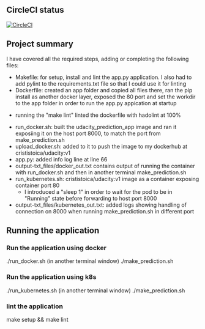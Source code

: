 ## CircleCI status
[![CircleCI](https://circleci.com/gh/Cristi-1989/udacity-docker/tree/master.svg?style=svg)](https://circleci.com/gh/Cristi-1989/udacity-docker/tree/master)

## Project summary

I have covered all the required steps, adding or completing the following files:

* Makefile: for setup, install and lint the app.py application. I also had to add pylint to the requirements.txt file so that I could use it for linting
* Dockerfile: created an app folder and copied all files there, ran the pip install as another docker layer, exposed the 80 port and set the workdir to the app folder in order to run the app.py appication at startup
 - running the "make lint" linted the dockerfile with hadolint at 100%
* run_docker.sh: built the udacity_prediction_app image and ran it exposiing it on the host port 8000, to match the port from make_prediction.sh
* upload_docker.sh:  added to it to push the image to my dockerhub at crististoica/udacity:v1
* app.py: added info log line at line 66
* output-txt_files/docker_out.txt contains output of running the container with run_docker.sh and then in another terminal make_prediction.sh
* run_kubernetes.sh: crististoica/udacity:v1 image as a container exposing container port 80
  - I introduced a "sleep 1" in order to wait for the pod to be in "Running" state before forwarding to host port 8000
* output-txt_files/kubernetes_out.txt: added logs showing handling of connection on 8000 when running make_prediction.sh in different port

## Running the application

### Run the application using docker
./run_docker.sh
(in another terminal window) ./make_prediction.sh

### Run the application using k8s
./run_kubernetes.sh
(in another terminal window) ./make_prediction.sh

### lint the application
make setup && make lint
